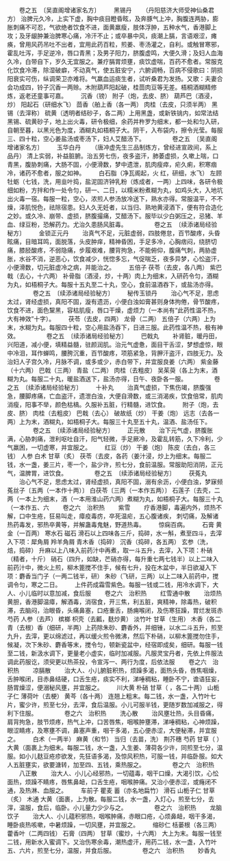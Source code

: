 <!-- { "loadSidebar": true } -->
　　卷之五　〔吴直阁增诸家名方〕
　　黑锡丹
　　（丹阳慈济大师受神仙桑君方） 治脾元久冷，上实下虚，胸中痰目瞪昏眩，及奔豚气上冲，胸腹连两胁，膨胀刺痛不可忍，气欲绝者饮食不进，面黄羸瘦，肢体浮肿，五种水气，香港脚上攻；及牙龈肿兼治脾寒心痛，冷汗不止；或卒暴中风，痰潮上膈，言语艰涩，瘫痪，曾用风药吊吐不出者，宜用此药百粒，煎姜、枣汤灌之，自利。或触冒寒邪，霍乱吐泻，手足逆冷，唇口青黑；及男子阳力，脐腹虚鸣，大便久滑；及妇人血海久冷，白带自下，岁久无宜服之。兼疗膈胃烦壅，痰饮虚喘，百药不愈者。常服克化饮食冷滞，除湿破癖，不动真气，使五脏安宁，六腑调畅，百病不侵歌曰：阴损阳衰实可伤，纵调荣卫亦难将。气羸血运痰生者，试听桑君为发扬。又歌：夫妻合会功成四，铃子沉香一两赊。木附葫芦阳起破，桂茴肉豆等无差。梧桐酒糊精修炼，返老还童事可嘉。
　　沉香（镑） 附子（炮，去皮、脐） 葫芦巴（酒浸，炒） 阳起石（研细水飞） 茴香（舶上香（各一两） 肉桂（去皮，只须半两） 黑锡（去滓称） 硫黄（透明者结砂子，各二两）上用黑盏，或新铁铫内，如常法结黑锡、硫黄砂子，地上出火毒，研令极细，余药并杵罗为细末，都一处和匀入研，自朝至暮，以黑光色为度，酒糊丸如梧桐子大。阴干，入布袋内，擦令光莹。每服三、四十粒，空心姜盐汤或枣汤下，妇人艾醋汤下。
　　
　　卷之五　〔吴直阁增诸家名方〕
　　玉华白丹
　　（唐冲虚先生三品制炼方，曾经进宣政间，系上品丹） 清上实弱，补益脏腑。治五劳七伤，夜多盗汗，肺萎虚损，久嗽上喘，口青黑，腹胁刺痛，大肠不固，小便滑数，梦中遗泄，肌肉瘦瘁，疟久痢，积寒痼冷，诸药不愈者，服之如神。
　　白石脂（净瓦阁起，火 红，研细，水飞） 左顾牡蛎（七钱，洗，用韭叶捣，盐泥固济钟乳粉（炼成者，一两）上四味，各研令极细如粉，方拌和作一处令匀，研一、二日，以糯米粉煮糊为丸，如鸡头大，入地坑出火毒一宿。每服一粒，空心，浓煎人参汤放冷送下，熟水亦得。常服温平，不不燥，泽肌悦色，祛除宿患。妇人久无妊者，以当归、熟地黄浸酒下，便有符合造化之妙。或久冷、崩带、虚损，脐腹撮痛，艾醋汤下。服毕以少白粥压之，忌猪、羊血、绿豆粉，恐解药力。尤治久患肠风脏毒。
　　
　　卷之五　〔续添诸局经验秘方〕
　　金锁正元丹
　　治真气不足，元脏虚弱，四肢倦怠，百节酸疼，头昏眩痛，目暗耳鸣，面脱落，头皮肿痒，精神昏困，手足多冷，心胸痞闷，绕脐切痛，膝胫酸疼，不弱隐痛，步履艰难，腰背拘急，不能俯仰，腹痛气刺，两胁虚胀，水谷不消，逆恶心，饮食减少，恍惚多忘，气促喘乏，夜多异梦，心忪盗汗，小便滑数，切元脏虚冷之病，并能治之。
　　五倍子 茯苓（去皮，各八两） 紫巴戟（去心，十六两） 补骨脂（酒浸，炒，十两）肉上为细末，入研药令匀，酒糊为丸，如梧桐子大。每服十五丸至二十丸，空心，食前温酒吞下，或盐汤亦得。
　　
　　卷之五　〔续添诸局经验秘方〕
　　秘传玉锁丹
　　治心气不足，思虑太过，肾经虚损，真阳不固，漩有遗沥，小便白浊如膏甚则身体拘倦，骨节酸疼，饮食不进，面色黧黑，容枯肌瘦，唇口干燥，虚烦力（一本尚有“此药性温不热，大有神效”十字）。
　　茯苓（去皮，四两） 龙骨（二两） 五倍子（六两）上为末，水糊为丸。每服四十粒，空心用盐汤吞下，日进三服。此药性温不热，极有神效。
　　
　　卷之五　〔续添诸局经验秘方〕
　　巴戟丸
　　补肾脏，暖丹田，兴阳道，减小便，填精益髓，驻颜润肌。治元气虚惫，面目干舌涩，梦想虚惊，眼中冷泪，耳作蝉鸣，腰胯沉重，百节酸疼，项筋紧急，背胛汗盗汗，四肢无力。及治妇人子宫久冷，月脉不调，或多或少，赤白带下，并宜服良姜（六两） 紫金藤（十六两） 巴戟（三两） 青盐（二两） 肉桂（去粗皮） 吴茱萸（各上为末，酒糊为丸。每服二十丸，暖盐酒送下，盐汤亦得，日午、夜卧各一服。
　　
　　卷之五　〔续添诸局经验秘方〕
　　十补丸
　　治真气虚损，下焦伤竭，脐腹强急，腰脚疼痛，亡血盗汗，遗泄白浊，大便自滑数，或三消渴疾，饮食倍常，肌肉消瘦，阳事不举，颜色枯槁。久服补五脏，行精髓，进饮食。
　　附子（炮，去皮、脐） 肉桂（去粗皮） 巴戟（去心） 破故纸（炒） 干姜（炮） 远志（去各一两）上为末，酒糊丸，如梧桐子大。每服三十丸至五十丸，温酒、盐汤任下。
　　
　　卷之五　〔续添诸局经验秘方〕
　　正元散
　　治下元气虚，脐腹胀满，心胁刺痛，泄利呕吐自汗，阳气轻微，手足厥冷，及霍乱转筋，久下冷利，少气羸困，一切虚寒，并宜服之。
　　红豆（炒） 干姜（炮） 陈皮（去白，各三钱） 人参 白术 甘草（炙） 茯苓（去皮，各药（姜汁浸，炒上为细末。每服二钱，水一盏，姜三片，枣一个，盐少许，煎七分，食前温服。常服助阳消阴，正元气，温脾胃，进饮食。
　　
　　卷之五　〔续添诸局经验秘方〕
　　茯菟丸
　　治心气不足，思虑太过，肾经虚损，真阳不固，溺有余沥，小便白浊，梦寐频菟丝子〔五两（一本作十两）〕 白茯苓〔三两（一本作五两）〕 石莲子〔去壳，二两（一本上为细末，酒（一本用淮山药六两）煮糊为丸，如梧桐子大。每服三十丸（一本作五、六
　　卷之六　治积热
　　紫雪
　　疗香港脚，毒遍内外，烦热不解，口中生疮，狂易叫走，瘴疫毒疠，卒死温疟，五心腹诸疾， 刺切痛，及解诸热药毒发，邪热卒黄等，并解蛊毒鬼魅，野道热毒。
　　惊痫百病。
　　石膏 黄金（一百两） 寒水石 磁石 滑石以上四味各三斤，捣碎，水一斛，煮至四斗，去滓入下项：犀角屑 羚羊角屑 青木香（捣碎） 沉香（捣碎，各五两） 玄参（洗，焙，捣碎） 升麻以上八味入前药汁中再煮，取一斗五升，去滓，入下项：朴硝（精者，十斤） 硝石（四升，如缺，芒硝亦得，每升重七两七钱半）以上二味入前药汁中，微火上煎，柳木篦搅不住手，候有七升，投在木盆中，半日欲凝入下项：麝香当门子（一两二钱半，研） 朱砂（飞研，三两）以上二味入前药中，搅调令匀，寒之二日。
　　上件药成霜雪紫色。每服一钱或二钱，用冷水调下，大人、小儿临时以意加减，食后服
　　卷之六　治积热
　　红雪通中散
　　治烦热黄胆，香港脚温瘴，解酒毒，消宿食，开三焦，利五脏，爽精神，除毒热，破积滞，去脑闷，治眼昏，头痛鼻塞，口疮重舌，肠痈喉闭，及伤寒狂躁，胃烂发斑赤芍药 人参（去芦） 槟榔 枳壳（去瓤，麸炒黄） 淡竹叶 甘草（生用） 木香（各二青（去根）香（细研，半两）上药除朱砂、麝香外，并细锉，以水二斗五升，煎至九升，去滓，更以绵滤过，再以缓火煎令微沸，然后下朴硝，以柳木篦搅勿住手，候凝，次下朱砂、麝香等末，搅令匀，顿新瓷盆中，经宿即成矣，细研。每服一钱至二钱，新汲水调下，更量老小虚实，临时加减服。凡服灵宝丹者，先依上件服法调此药服讫，须臾更以热茶投，令宣泻一、两行为度，后依法服
　　卷之六　治积热
　　凉膈散
　　治大人、小儿腑脏积热，烦躁多渴，面热头昏，唇焦咽燥，舌肿喉闭，目赤鼻结硬，口舌生疮，痰实不利，涕唾稠粘，睡卧不宁，谵语狂妄，肠胃燥涩，便溺秘风壅，并宜服之。
　　川大黄 朴硝 甘草（ ，各二十两） 山栀子仁 薄荷叶（去梗） 黄芩（各十两） 连翘上粗末。每二钱，水一盏，入竹叶七片，蜜少许，煎至七分，去滓，食后温服。小儿可服半钱，更随岁数加减服之，得利下住服。
　　
　　卷之六　治积热
　　洗心散
　　治风壅壮热，头目昏痛，肩背拘急，肢节烦疼，热气上冲，口苦唇焦，咽喉肿壅滞，涕唾稠粘，心神烦躁，眼涩睛疼，及寒壅不调，鼻塞声重，咽干多渴，五心便赤涩，大便秘滞，并宜服之。
　　白术（一两半） 麻黄（和节） 当归（去苗，洗） 荆芥穗 芍药 甘草（ ） 大黄（面裹上为细末。每服二钱，水一盏，入生姜、薄荷各少许，同煎至七分，温服。如小儿麸豆疮疹欲发，先狂语多渴，及惊风积热，可服一钱，并临卧服。如大人五脏壅实，欲要溏转，加至四、五钱，乘热服之。
　　
　　卷之六　治积热
　　八正散
　　治大人、小儿心经邪热，一切蕴毒，咽干口燥，大渴引饮，心忪面热，烦躁不睛疼，唇焦鼻衄，口舌生疮，咽喉肿痛。又治小便赤涩，或癃闭不通，及热淋、血服之。
　　车前子 瞿麦 蓄（亦名地扁竹） 滑石 山栀子仁 甘草（炙） 木通 大黄（面裹，上为散。每服二钱，水一盏，入灯心，煎至七分，去滓，温服，食后，临卧。小儿量力少少与之。
　　
　　卷之六　治积热
　　龙脑饮子
　　治大人、小儿蕴积邪热，咽喉肿痛，赤眼口疮，心烦鼻衄，咽干多渴，睡卧痰热咳嗽，中暑烦躁，一切风壅，并宜服之。
　　缩砂仁 栝蒌根（各三两） 藿香叶（二两四钱） 石膏（四两） 甘草（蜜炒，十六两） 大上为末。每服一钱至二钱，用新水入蜜调下。又治伤寒余毒，潮热虚汗，用药二钱，水一盏，入竹叶五、六片，煎至七分，温服，并食后服。
　　
　　卷之六　治积热
　　妙香丸
